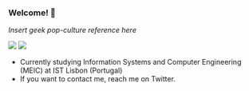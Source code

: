 ### Welcome! 👋

*Insert geek pop-culture reference here*

![](https://raw.githubusercontent.com/hrfmartins/github-stats/master/generated/overview.svg)
![](https://github.com/hrfmartins/github-stats/blob/master/generated/languages.svg)

- Currently studying Information Systems and Computer Engineering (MEIC) at IST Lisbon (Portugal)
- If you want to contact me, reach me on Twitter.

